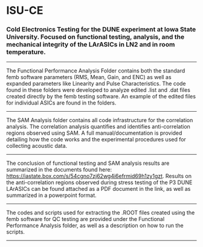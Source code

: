 # ISU-CE
### Cold Electronics Testing for the DUNE experiment at Iowa State University. Focused on functional testing, analysis, and the mechanical integrity of the LArASICs in LN2 and in room temperature.

_____

The Functional Performance Analysis Folder contains both the standard femb software parameters (RMS, Mean, Gain, and ENC) as well as expanded parameters like Linearity and Pulse Characteristics. The code found in these folders were developed to analyze edited .list and .dat files created directly by the femb testing software. An example of the edited files for individual ASICs are found in the folders.
_____

The SAM Analysis folder contains all code infrastructure for the correlation analysis. The correlation analysis quantifies and identifies anti-correlation regions observed using SAM. A full manual/documentation is provided detailing how the code works and the experimental procedures used for collecting acoustic data.
_____

The conclusion of functional testing and SAM analysis results are summarized in the documents found here: https://iastate.box.com/s/54cgno7zj62wg4i6efrmid69h1zy1gzt. Results on the anti-correlation regions observed during stress testing of the P3 DUNE LArASICs can be found attached as a PDF document in the link, as well as summarized in a powerpoint format.
_____

The codes and scripts used for extracting the .ROOT files created using the femb software for QC testing are provided under the Functional Performance Analysis folder, as well as a description on how to run the scripts.
_____
